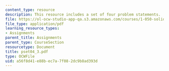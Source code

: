 ```yaml
---
content_type: resource
description: This resource includes a set of four problem statements.
file: https://ol-ocw-studio-app-qa.s3.amazonaws.com/courses/1-050-solid-mechanics-fall-2004/a56f8d41e88bec7a7f082dc9b8ad393d_pset04_3.pdf
file_type: application/pdf
learning_resource_types:
- Assignments
parent_title: Assignments
parent_type: CourseSection
resourcetype: Document
title: pset04_3.pdf
type: OCWFile
uid: a56f8d41-e88b-ec7a-7f08-2dc9b8ad393d
---
```


